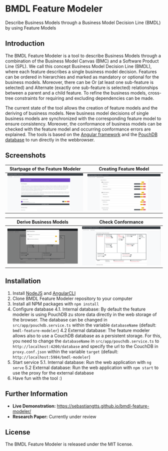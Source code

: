 # BMDL Feature Modeler
Describe Business Models through a Business Model Decision Line (BMDL) by using Feature Models

## Introduction
The BMDL Feature Modeler is a tool to describe Business Models through a combination of the Business Model Canvas (BMC) and a Software Product Line (SPL). We call this concept Business Model Decision Line (BMDL), where each feature describes a single business model decision. Features can be ordered in hierarchies and marked as mandatory or optional for the business models. Moreover, there can be Or (at least one sub-feature is selected) and Alternate (exactly one sub-feature is selected) relationships between a parent and a child feature. To refine the business models, cross-tree constraints for requiring and excluding dependencies can be made.

The current state of the tool allows the creation of feature models and the deriving of business models. New business model decisions of single business models are synchronized with the corresponding feature model to ensure consistency. Moreover, the conformance of business models can be checked with the feature model and occurring conformance errors are explained. The tools is based on the [Angular framework](https://angular.io/) and the [PouchDB database](https://pouchdb.com/) to run directly in the webbrowser.
## Screenshots

| Startpage of the Feature Modeler | Creating Feature Model |
| ------ | ------ |
| [![alt text](https://github.com/SebastianGTTS/bmdl-feature-modeler/raw/master/images/zero_screen_exp.png "Startpage of the Feature Modeler")](https://github.com/SebastianGTTS/bmdl-feature-modeler/raw/master/images/zero_screen_exp.png) | [![alt text](https://github.com/SebastianGTTS/bmdl-feature-modeler/raw/master/images/first_screen_exp.png "Create Feature Model")](https://github.com/SebastianGTTS/bmdl-feature-modeler/raw/master/images/first_screen_exp.png) |

| Derive Business Models | Check Conformance |
| ------ | ------ |
| [![alt text](https://github.com/SebastianGTTS/bmdl-feature-modeler/raw/master/images/second_screen_exp.png "Derive Business Models")](https://github.com/SebastianGTTS/bmdl-feature-modeler/raw/master/images/second_screen_exp.png) | [![alt text](https://github.com/SebastianGTTS/bmdl-feature-modeler/raw/master/images/third_screen_exp.png "Check Conformance")](https://github.com/SebastianGTTS/bmdl-feature-modeler/raw/master/images/third_screen_exp.png) |

## Installation

1. Install [NodeJS](https://nodejs.org) and [AngularCLI](https://cli.angular.io/) 
2. Clone BMDL Feature Modeler repository to your computer
3. Install all NPM packages with `npm install`
4. Configure database
4.1. Internal database: By default the feature modeler is using PouchDB zu store data directly in the web storage of the browser. The database can be changed in `src/app/pouchdb.service.ts` within the variable `databaseName` (default: `bmdl-feature-modeler`)
4.2 External database: The feature modeler allows also to use a CouchDB database as a persistent storage. For this, you need to change the `databaseName` in `src/app/pouchdb.service.ts` to `http://localhost:4200/database` and specify the url to the CouchDB in `proxy.conf.json` within the variable `target` (default: `http://localhost:5984/bmdl-modeler`)
5. Start service
5.1. Internal database: Run the web application with `ng serve`
5.2 External database: Run the web application with `npm start` to use the proxy for the external database
6. Have fun with the tool :)
## Further Information

- **Live Demonstration:** https://sebastiangtts.github.io/bmdl-feature-modeler/
- **Research Paper:** Currently under review

## License
The BMDL Feature Modeler is released under the MIT license.